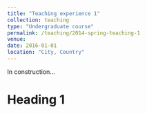 ```yaml
---
title: "Teaching experience 1"
collection: teaching
type: "Undergraduate course"
permalink: /teaching/2014-spring-teaching-1
venue: 
date: 2016-01-01
location: "City, Country"
---
```


In construction...

Heading 1
======
